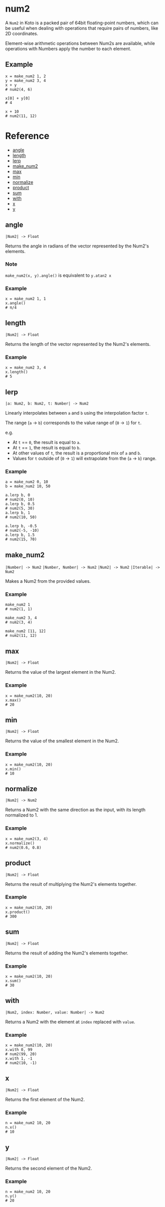 # num2

A `Num2` in Koto is a packed pair of 64bit floating-point numbers,
which can be useful when dealing with operations that require pairs of numbers,
like 2D coordinates.

Element-wise arithmetic operations between Num2s are available,
while operations with Numbers apply the number to each element.

## Example

```koto
x = make_num2 1, 2
y = make_num2 3, 4
x + y
# num2(4, 6)

x[0] + y[0]
# 4

x + 10
# num2(11, 12)
```

# Reference

- [angle](#angle)
- [length](#length)
- [lerp](#lerp)
- [make_num2](#make_num2)
- [max](#max)
- [min](#min)
- [normalize](#normalize)
- [product](#product)
- [sum](#sum)
- [with](#with)
- [x](#x)
- [y](#y)

## angle

`|Num2| -> Float`

Returns the angle in radians of the vector represented by the Num2's elements.

### Note

`make_num2(x, y).angle()` is equivalent to `y.atan2 x`

### Example

```koto
x = make_num2 1, 1
x.angle()
# π/4
```

## length

`|Num2| -> Float`

Returns the length of the vector represented by the Num2's elements.

### Example

```koto
x = make_num2 3, 4
x.length()
# 5
```

## lerp

`|a: Num2, b: Num2, t: Number| -> Num2`

Linearly interpolates between `a` and `b` using the interpolation factor `t`.

The range (`a` -> `b`) corresponds to the value range of (`0` -> `1`) for `t`.

e.g.
- At `t` == `0`, the result is equal to `a`.
- At `t` == `1`, the result is equal to `b`.
- At other values of `t`, the result is a proportional mix of `a` and `b`.
- Values for `t` outside of (`0` -> `1`) will extrapolate from the (`a` -> `b`)
  range.

### Example

```koto
a = make_num2 0, 10
b = make_num2 10, 50

a.lerp b, 0
# num2(0, 10)
a.lerp b, 0.5
# num2(5, 30)
a.lerp b, 1
# num2(10, 50)

a.lerp b, -0.5
# num2(-5, -10)
a.lerp b, 1.5
# num2(15, 70)
```

## make_num2

`|Number| -> Num2`
`|Number, Number| -> Num2`
`|Num2| -> Num2`
`|Iterable| -> Num2`

Makes a Num2 from the provided values.

### Example

```koto
make_num2 1
# num2(1, 1)

make_num2 3, 4
# num2(3, 4)

make_num2 [11, 12]
# num2(11, 12)
```

## max

`|Num2| -> Float`

Returns the value of the largest element in the Num2.

### Example

```koto
x = make_num2(10, 20)
x.max()
# 20
```

## min

`|Num2| -> Float`

Returns the value of the smallest element in the Num2.

### Example

```koto
x = make_num2(10, 20)
x.min()
# 10
```

## normalize

`|Num2| -> Num2`

Returns a Num2 with the same direction as the input,
with its length normalized to 1.

### Example

```koto
x = make_num2(3, 4)
x.normalize()
# num2(0.6, 0.8)
```

## product

`|Num2| -> Float`

Returns the result of multiplying the Num2's elements together.

### Example

```koto
x = make_num2(10, 20)
x.product()
# 300
```

## sum

`|Num2| -> Float`

Returns the result of adding the Num2's elements together.

### Example

```koto
x = make_num2(10, 20)
x.sum()
# 30
```

## with

`|Num2, index: Number, value: Number| -> Num2`

Returns a Num2 with the element at `index` replaced with `value`.

### Example

```koto
x = make_num2(10, 20)
x.with 0, 99
# num2(99, 20)
x.with 1, -1
# num2(10, -1)
```

## x

`|Num2| -> Float`

Returns the first element of the Num2.

### Example

```koto
n = make_num2 10, 20
n.x()
# 10
```

## y

`|Num2| -> Float`

Returns the second element of the Num2.

### Example

```koto
n = make_num2 10, 20
n.y()
# 20
```
